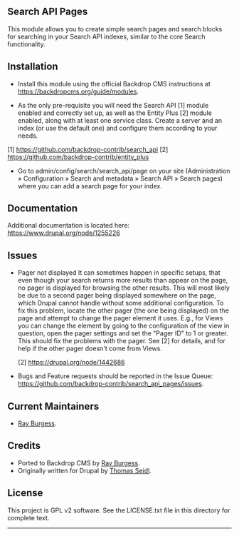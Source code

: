 Search API Pages
----------------

This module allows you to create simple search pages and search blocks for
searching in your Search API indexes, similar to the core Search functionality.

Installation
------------

- Install this module using the official Backdrop CMS instructions at
  https://backdropcms.org/guide/modules.

- As the only pre-requisite you will need the Search API [1] module enabled and
correctly set up, as well as the Entity Plus [2] module enabled, along with at
least one service class. Create a server and an index (or use the default one)
and configure them according to your needs.

[1] https://github.com/backdrop-contrib/search_api
[2] https://github.com/backdrop-contrib/entity_plus

- Go to admin/config/search/search_api/page on your site (Administration »
Configuration » Search and metadata » Search API » Search pages) where you can
add a search page for your index.

Documentation
-------------

Additional documentation is located here:
https://www.drupal.org/node/1255226

Issues
------

- Pager not displayed
  It can sometimes happen in specific setups, that even though your search
  returns more results than appear on the page, no pager is displayed for
  browsing the other results. This will most likely be due to a second pager
  being displayed somewhere on the page, which Drupal cannot handle without some
  additional configuration. To fix this problem, locate the other pager (the one
  being displayed) on the page and attempt to change the pager element it uses.
  E.g., for Views you can change the element by going to the configuration of
  the view in question, open the pager settings and set the "Pager ID" to 1 or
  greater. This should fix the problems with the pager.
  See [2] for details, and for help if the other pager doesn't come from Views.

  [2] https://drupal.org/node/1442686

- Bugs and Feature requests should be reported in the Issue Queue:
https://github.com/backdrop-contrib/search_api_pages/issues.

Current Maintainers
-------------------

- [Ray Burgess](https://github.com/earlyburg).

Credits
-------

- Ported to Backdrop CMS by [Ray Burgess](https://github.com/earlyburg).
- Originally written for Drupal by [Thomas Seidl](https://www.drupal.org/u/drunken-monkey).

License
-------

This project is GPL v2 software.
See the LICENSE.txt file in this directory for complete text.

---------------
